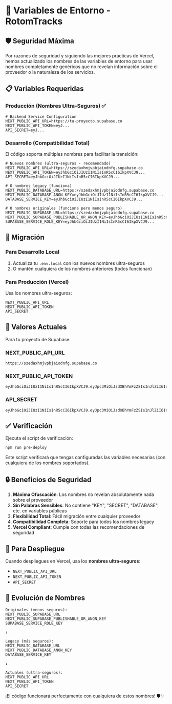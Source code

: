 # 🔐 Variables de Entorno - RotomTracks

## 🛡️ Seguridad Máxima

Por razones de seguridad y siguiendo las mejores prácticas de Vercel, hemos actualizado los nombres de las variables de entorno para usar nombres completamente genéricos que no revelan información sobre el proveedor o la naturaleza de los servicios.

## 📋 Variables Requeridas

### Producción (Nombres Ultra-Seguros) ✅
```env
# Backend Service Configuration
NEXT_PUBLIC_API_URL=https://tu-proyecto.supabase.co
NEXT_PUBLIC_API_TOKEN=eyJ...
API_SECRET=eyJ...
```

### Desarrollo (Compatibilidad Total)
El código soporta múltiples nombres para facilitar la transición:

```env
# Nuevos nombres (ultra-seguros - recomendado)
NEXT_PUBLIC_API_URL=https://szedaxhmjvpbjaiodnfg.supabase.co
NEXT_PUBLIC_API_TOKEN=eyJhbGciOiJIUzI1NiIsInR5cCI6IkpXVCJ9...
API_SECRET=eyJhbGciOiJIUzI1NiIsInR5cCI6IkpXVCJ9...

# O nombres legacy (funciona)
NEXT_PUBLIC_DATABASE_URL=https://szedaxhmjvpbjaiodnfg.supabase.co
NEXT_PUBLIC_DATABASE_ANON_KEY=eyJhbGciOiJIUzI1NiIsInR5cCI6IkpXVCJ9...
DATABASE_SERVICE_KEY=eyJhbGciOiJIUzI1NiIsInR5cCI6IkpXVCJ9...

# O nombres originales (funciona pero menos seguro)
NEXT_PUBLIC_SUPABASE_URL=https://szedaxhmjvpbjaiodnfg.supabase.co
NEXT_PUBLIC_SUPABASE_PUBLISHABLE_OR_ANON_KEY=eyJhbGciOiJIUzI1NiIsInR5cCI6IkpXVCJ9...
SUPABASE_SERVICE_ROLE_KEY=eyJhbGciOiJIUzI1NiIsInR5cCI6IkpXVCJ9...
```

## 🔄 Migración

### Para Desarrollo Local
1. Actualiza tu `.env.local` con los nuevos nombres ultra-seguros
2. O mantén cualquiera de los nombres anteriores (todos funcionan)

### Para Producción (Vercel)
Usa los nombres ultra-seguros:

```
NEXT_PUBLIC_API_URL
NEXT_PUBLIC_API_TOKEN
API_SECRET
```

## 🎯 Valores Actuales

Para tu proyecto de Supabase:

### NEXT_PUBLIC_API_URL
```
https://szedaxhmjvpbjaiodnfg.supabase.co
```

### NEXT_PUBLIC_API_TOKEN
```
eyJhbGciOiJIUzI1NiIsInR5cCI6IkpXVCJ9.eyJpc3MiOiJzdXBhYmFzZSIsInJlZiI6InN6ZWRheGhtanZwYmphaW9kbmZnIiwicm9sZSI6ImFub24iLCJpYXQiOjE3NTYyNDIzMjQsImV4cCI6MjA3MTgxODMyNH0.NoGbXyIguTOPSLowmQRxK5Tv9yZ8b8Kdwfi6WE_Y9QQ
```

### API_SECRET
```
eyJhbGciOiJIUzI1NiIsInR5cCI6IkpXVCJ9.eyJpc3MiOiJzdXBhYmFzZSIsInJlZiI6InN6ZWRheGhtanZwYmphaW9kbmZnIiwicm9sZSI6InNlcnZpY2Vfcm9sZSIsImlhdCI6MTc1NjI0MjMyNCwiZXhwIjoyMDcxODE4MzI0fQ.FBvvM9utu2ZNiMJZOrlUeL5ZWPKviye7_MIST89yYjA
```

## ✅ Verificación

Ejecuta el script de verificación:
```bash
npm run pre-deploy
```

Este script verificará que tengas configuradas las variables necesarias (con cualquiera de los nombres soportados).

## 🔒 Beneficios de Seguridad

1. **Máxima Ofuscación**: Los nombres no revelan absolutamente nada sobre el proveedor
2. **Sin Palabras Sensibles**: No contiene "KEY", "SECRET", "DATABASE", etc. en variables públicas
3. **Flexibilidad Total**: Fácil migración entre cualquier proveedor
4. **Compatibilidad Completa**: Soporte para todos los nombres legacy
5. **Vercel Compliant**: Cumple con todas las recomendaciones de seguridad

## 🚀 Para Despliegue

Cuando despliegues en Vercel, usa los **nombres ultra-seguros**:

- `NEXT_PUBLIC_API_URL`
- `NEXT_PUBLIC_API_TOKEN`
- `API_SECRET`

## 🔄 Evolución de Nombres

```
Originales (menos seguros):
NEXT_PUBLIC_SUPABASE_URL
NEXT_PUBLIC_SUPABASE_PUBLISHABLE_OR_ANON_KEY
SUPABASE_SERVICE_ROLE_KEY

↓

Legacy (más seguros):
NEXT_PUBLIC_DATABASE_URL
NEXT_PUBLIC_DATABASE_ANON_KEY
DATABASE_SERVICE_KEY

↓

Actuales (ultra-seguros):
NEXT_PUBLIC_API_URL
NEXT_PUBLIC_API_TOKEN
API_SECRET
```

¡El código funcionará perfectamente con cualquiera de estos nombres! 🛡️✨